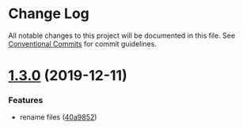 # Change Log

All notable changes to this project will be documented in this file.
See [Conventional Commits](https://conventionalcommits.org) for commit guidelines.

# [1.3.0](https://github.com/koba04/lerna-yarn-sandbox/compare/@koba04/lerna-yarn-sandbox-package-b@1.1.0...@koba04/lerna-yarn-sandbox-package-b@1.3.0) (2019-12-11)


### Features

* rename files ([40a9852](https://github.com/koba04/lerna-yarn-sandbox/commit/40a985216e036ea8feb5d376dd83e2a3789f110a))
